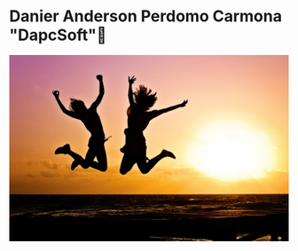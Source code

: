 # Danier Anderson Perdomo Carmona "DapcSoft"👋

![](https://github.com/danier-955/DAPC/blob/master/public/img/sin-galeria.jpg)







